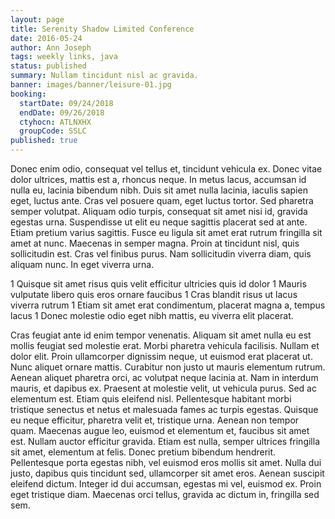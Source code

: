 ```yaml
---
layout: page
title: Serenity Shadow Limited Conference
date: 2016-05-24
author: Ann Joseph
tags: weekly links, java
status: published
summary: Nullam tincidunt nisl ac gravida.
banner: images/banner/leisure-01.jpg
booking:
  startDate: 09/24/2018
  endDate: 09/26/2018
  ctyhocn: ATLNXHX
  groupCode: SSLC
published: true
---
```

Donec enim odio, consequat vel tellus et, tincidunt vehicula ex. Donec vitae dolor ultrices, mattis est a, rhoncus neque. In metus lacus, accumsan id nulla eu, lacinia bibendum nibh. Duis sit amet nulla lacinia, iaculis sapien eget, luctus ante. Cras vel posuere quam, eget luctus tortor. Sed pharetra semper volutpat. Aliquam odio turpis, consequat sit amet nisi id, gravida egestas urna. Suspendisse ut elit eu neque sagittis placerat sed at ante. Etiam pretium varius sagittis. Fusce eu ligula sit amet erat rutrum fringilla sit amet at nunc. Maecenas in semper magna. Proin at tincidunt nisl, quis sollicitudin est. Cras vel finibus purus. Nam sollicitudin viverra diam, quis aliquam nunc. In eget viverra urna.

1 Quisque sit amet risus quis velit efficitur ultricies quis id dolor
1 Mauris vulputate libero quis eros ornare faucibus
1 Cras blandit risus ut lacus viverra rutrum
1 Etiam sit amet erat condimentum, placerat magna a, tempus lacus
1 Donec molestie odio eget nibh mattis, eu viverra elit placerat.

Cras feugiat ante id enim tempor venenatis. Aliquam sit amet nulla eu est mollis feugiat sed molestie erat. Morbi pharetra vehicula facilisis. Nullam et dolor elit. Proin ullamcorper dignissim neque, ut euismod erat placerat ut. Nunc aliquet ornare mattis. Curabitur non justo ut mauris elementum rutrum. Aenean aliquet pharetra orci, ac volutpat neque lacinia at. Nam in interdum mauris, et dapibus ex. Praesent at molestie velit, ut vehicula purus. Sed ac elementum est. Etiam quis eleifend nisl. Pellentesque habitant morbi tristique senectus et netus et malesuada fames ac turpis egestas. Quisque eu neque efficitur, pharetra velit et, tristique urna.
Aenean non tempor quam. Maecenas augue leo, euismod et elementum et, faucibus sit amet est. Nullam auctor efficitur gravida. Etiam est nulla, semper ultrices fringilla sit amet, elementum at felis. Donec pretium bibendum hendrerit. Pellentesque porta egestas nibh, vel euismod eros mollis sit amet. Nulla dui justo, dapibus quis tincidunt sed, ullamcorper sit amet eros. Aenean suscipit eleifend dictum. Integer id dui accumsan, egestas mi vel, euismod ex. Proin eget tristique diam. Maecenas orci tellus, gravida ac dictum in, fringilla sed sem.
